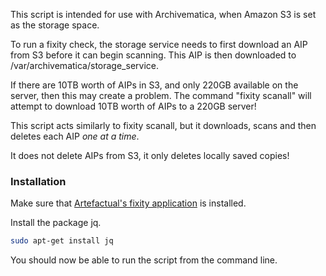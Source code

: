 This script is intended for use with Archivematica, when Amazon S3 is set as the storage space.

To run a fixity check, the storage service needs to first download an AIP from S3 before it can begin scanning. This AIP is then downloaded to /var/archivematica/storage_service.

If there are 10TB worth of AIPs in S3, and only 220GB available on the server, then this may create a problem. The command "fixity scanall" will attempt to download 10TB worth of AIPs to a 220GB server!

This script acts similarly to fixity scanall, but it downloads, scans and then deletes each AIP *one at a time*.

It does not delete AIPs from S3, it only deletes locally saved copies!

### Installation ###

Make sure that [Artefactual's fixity application](https://www.archivematica.org/en/docs/storage-service-0.13/fixity/) is installed.

Install the package jq.

```bash
sudo apt-get install jq
```

You should now be able to run the script from the command line.
